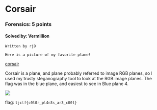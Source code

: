# Corsair
### Forensics: 5 points
#### Solved by: Vermillion
```
Written by rj9

Here is a picture of my favorite plane!
```
<a href="https://static.tjctf.org/6bd047cc5730cbd0f128d225d89b1328be04397a3174245d442cb81279a6157c_corsair.jpg">corsair</a>

Corsair is a plane, and plane probably referred to image RGB planes, so I used my trusty steganography tool to look at the RGB image planes. The flag was in the blue plane, and easiest to see in Blue plane 4.

<img src='https://cdn.discordapp.com/attachments/532350033241309226/567826456709824532/unknown.png'>

flag: `tjctf{c0l0r_pl4n3s_ar3_c00l}`
